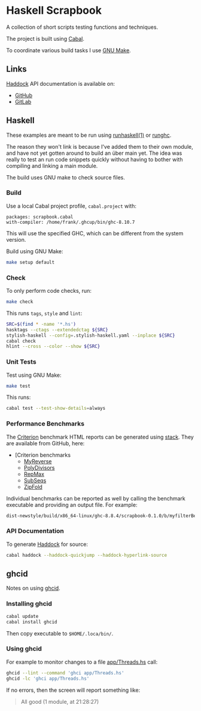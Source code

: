 # Haskell Scrapbook

A collection of short scripts testing functions and techniques.

The project is built using [Cabal](https://www.haskell.org/cabal/).

To coordinate various build tasks I use
[GNU Make](https://www.gnu.org/software/make/).

## Links

[Haddock](https://www.haskell.org/haddock/doc/html/index.html) API
documentation is available on:

* [GitHub](https://frankhjung.github.io/haskell-scrapbook/)
* [GitLab](https://frankhjung1.gitlab.io/haskell-scrapbook/)

## Haskell

These examples are meant to be run using
[runhaskell(1)](https://manpages.debian.org/buster/ghc/runhaskell.1.html) or
[runghc](https://downloads.haskell.org/~ghc/latest/docs/html/users_guide/runghc.html).

The reason they won't link is because I've added them to their own module, and
have not yet gotten around to build an über main yet. The idea was really to
test an run code snippets quickly without having to bother with compiling and
linking a main module.

The build uses GNU make to check source files.

### Build

Use a local Cabal project profile, `cabal.project` with:

```
packages: scrapbook.cabal
with-compiler: /home/frank/.ghcup/bin/ghc-8.10.7
```

This will use the specified GHC, which can be different from the system version.

Build using GNU Make:

```bash
make setup default
```

### Check

To only perform code checks, run:

```bash
make check
```

This runs `tags`, `style` and `lint`:

```bash
SRC=$(find * -name '*.hs')
hasktags --ctags --extendedctag ${SRC}
stylish-haskell --config=.stylish-haskell.yaml --inplace ${SRC}
cabal check
hlint --cross --color --show ${SRC}
```

### Unit Tests

Test using GNU Make:

```bash
make test
```

This runs:

```bash
cabal test --test-show-details=always
```

### Performance Benchmarks

The
[Criterion](https://hackage.haskell.org/package/criterion/docs/Criterion.html)
benchmark HTML reports can be generated using
[stack](https://docs.haskellstack.org/en/stable/README/). They are available
from GitHub, here:

* [Criterion benchmarks
  * [MyReverse](https://frankhjung.github.io/haskell-scrapbook/benchmark-myreverse.html)
  * [PolyDivisors](https://frankhjung.github.io/haskell-scrapbook/benchmark-polydivisors.html)
  * [RepMax](https://frankhjung.github.io/haskell-scrapbook/benchmark-repmax.html)
  * [SubSeqs](https://frankhjung.github.io/haskell-scrapbook/benchmark-subseqs.html)
  * [ZipFold](https://frankhjung.github.io/haskell-scrapbook/benchmark-zipfold.html)

Individual benchmarks can be reported as well by calling the benchmark
executable and providing an output file. For example:

```bash
dist-newstyle/build/x86_64-linux/ghc-8.8.4/scrapbook-0.1.0/b/myfilterBench/build/myfilterBench/myfilterBench --output myfilter.html
```

### API Documentation

To generate [Haddock](https://www.haskell.org/haddock/doc/html/) for source:

```bash
cabal haddock --haddock-quickjump --haddock-hyperlink-source
```

## ghcid

Notes on using [ghcid](https://github.com/ndmitchell/ghcid).

### Installing ghcid

```bash
cabal update
cabal install ghcid
```

Then copy executable to `$HOME/.loca/bin/`.

### Using ghcid

For example to monitor changes to a file [app/Threads.hs](app/Threads.hs) call:

```bash
ghcid --lint --command 'ghci app/Threads.hs'
ghcid -lc 'ghci app/Threads.hs'
```

If no errors, then the screen will report something like:

> All good (1 module, at 21:28:27)


